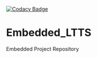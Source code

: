 [![Codacy Badge](https://app.codacy.com/project/badge/Grade/698c6d1d312e42bba7af049cb5424ee3)](https://www.codacy.com/gh/ArrijithKM/Embedded_LTTS/dashboard?utm_source=github.com&amp;utm_medium=referral&amp;utm_content=ArrijithKM/Embedded_LTTS&amp;utm_campaign=Badge_Grade)
# Embedded_LTTS
 Embedded Project Repository
